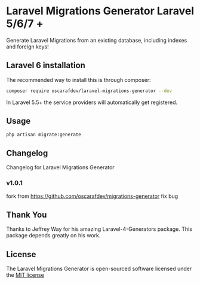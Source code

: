 # Laravel Migrations Generator Laravel 5/6/7 +

Generate Laravel Migrations from an existing database, including indexes and foreign keys!


## Laravel 6 installation

The recommended way to install this is through composer:

```bash
composer require oscarafdev/laravel-migrations-generator --dev
```

In Laravel 5.5+ the service providers will automatically get registered. 

## Usage

```
php artisan migrate:generate
```
## Changelog

Changelog for Laravel Migrations Generator


###  v1.0.1
fork from  https://github.com/oscarafdev/migrations-generator
fix bug

## Thank You

Thanks to Jeffrey Way for his amazing Laravel-4-Generators package. This package depends greatly on his work.



## License

The Laravel Migrations Generator is open-sourced software licensed under the [MIT license](http://opensource.org/licenses/MIT)
